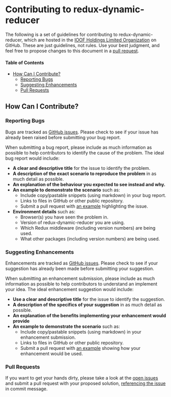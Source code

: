 # Contributing to redux-dynamic-reducer

The following is a set of guidelines for contributing to redux-dynamic-reducer, which are hosted in the [IOOF Holdings Limited Organization](https://github.com/ioof-holdings) on GitHub.
These are just guidelines, not rules. Use your best judgment, and feel free to propose changes to this document in a [pull request](#pull-requests).

#### Table of Contents

* [How Can I Contribute?](#how-can-i-contribute)
  * [Reporting Bugs](#reporting-bugs)
  * [Suggesting Enhancements](#suggesting-enhancements)
  * [Pull Requests](#pull-requests)

## How Can I Contribute?

### Reporting Bugs

Bugs are tracked as [GitHub issues](https://github.com/ioof-holdings/redux-dynamic-reducer/issues).  Please check to see if your issue has already been raised before submitting your bug report.

When submitting a bug report, please include as much information as possible to help contributors to identify the cause of the problem.  The ideal bug report would include:

* **A clear and descriptive title** for the issue to identify the problem.
* **A description of the exact scenario to reproduce the problem** in as much detail as possible.
* **An explanation of the behaviour you expected to see instead and why.**
* **An example to demonstrate the scenario** such as:
  * Include copy/pastable snippets (using markdown) in your bug report.
  * Links to files in GitHub or other public repository.
  * Submit a pull request with [an example](/examples) highlighting the issue.
* **Environment details** such as:
  * Browser(s) you have seen the problem in.
  * Version of redux-dynamic-reducer you are using.
  * Which Redux middleware (including version numbers) are being used.
  * What other packages (including version numbers) are being used.

### Suggesting Enhancements

Enhancements are tracked as [GitHub issues](https://github.com/ioof-holdings/redux-dynamic-reducer/issues).  Please check to see if your suggestion has already been made before submitting your suggestion.

When submitting an enhancement submission, please include as much information as possible to help contributors to understand an implement your idea.  The ideal enhancement suggestion would include:

* **Use a clear and descriptive title** for the issue to identify the suggestion.
* **A description of the specifics of your suggestion** in as much detail as possible.
* **An explanation of the benefits implementing your enhancement would provide**
* **An example to demonstrate the scenario** such as:
  * Include copy/pastable snippets (using markdown) in your enhancement submission.
  * Links to files in GitHub or other public repository.
  * Submit a pull request with [an example](/examples) showing how your enhancement would be used.

### Pull Requests

If you want to get your hands dirty, please take a look at the [open issues](https://github.com/ioof-holdings/redux-dynamic-reducer/issues?q=is%3Aissue%20is%3Aopen) and submit a pull request with your proposed solution, [referencing the issue](https://help.github.com/articles/closing-issues-via-commit-messages/) in commit message.
